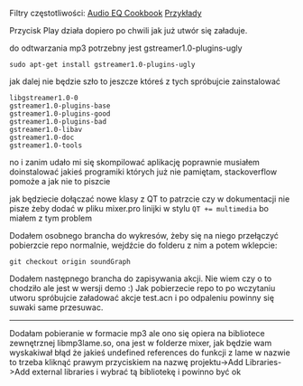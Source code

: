 Filtry częstotliwości:
[Audio EQ Cookbook](http://www.musicdsp.org/files/Audio-EQ-Cookbook.txt)
[Przykłady](http://blog.bjornroche.com/2012/08/basic-audio-eqs.html)

Przycisk Play działa dopiero po chwili jak już utwór się załaduje.

do odtwarzania mp3 potrzebny jest gstreamer1.0-plugins-ugly
```
sudo apt-get install gstreamer1.0-plugins-ugly
```

jak dalej nie będzie szło to jeszcze któreś z tych spróbujcie zainstalować 
```
libgstreamer1.0-0
gstreamer1.0-plugins-base
gstreamer1.0-plugins-good
gstreamer1.0-plugins-bad 
gstreamer1.0-libav
gstreamer1.0-doc
gstreamer1.0-tools
```

no i zanim udało mi się skompilować aplikację poprawnie musiałem doinstalować jakieś programiki których już nie pamiętam, stackoverflow pomoże a jak nie to piszcie

jak będziecie dołączać nowe klasy z QT to patrzcie czy w dokumentacji nie pisze żeby dodać w pliku mixer.pro linijki w stylu `QT += multimedia` bo miałem z tym problem

Dodałem osobnego brancha do wykresów, żeby się na niego przełączyć pobierzcie repo normalnie, wejdźcie do folderu z nim a potem wklepcie:
```
git checkout origin soundGraph
```

Dodałem następnego brancha do zapisywania akcji. Nie wiem czy o to chodziło ale jest w wersji demo :)
Jak pobierzecie repo to po wczytaniu utworu spróbujcie załadować akcje test.acn i po odpaleniu powinny się suwaki same przesuwac.



----------

Dodałam pobieranie w formacie mp3 ale ono się opiera na bibliotece zewnętrznej libmp3lame.so, ona jest w folderze mixer,
jak będzie wam wyskakiwał błąd że jakieś undefined references do funkcji z lame w nazwie to trzeba kliknąć prawym przyciskiem na nazwę projektu->Add Libraries->Add external libraries 
i wybrać tą bibliotekę i powinno być ok